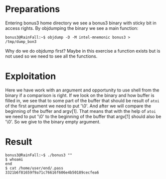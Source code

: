 # Preparations

Entering bonus3 home directory we see a bonus3 binary with sticky bit in access rights.
By objdumping the binary we see a main function:

	bonus3@RainFall:~$ objdump -D -M intel-mnemonic bonus3 > /tmp/dump_bon3

Why do we do objdump first? Maybe in this exercise a function exists but is not used so we need to see all the functions.

# Exploitation

Here we have work with an argument and opportunity to use shell from the binary if a comparison is right. If we look on the binary and how buffer is filled in, we see that to some part of the buffer that should be result of `atoi` of the first argument we need to put '\0'. And after we will compare the beginning of the buffer and argv[1]. That means that with the help of `atoi` we need to put '\0' to the beginning of the buffer that argv[1] should also be '\0'. So we give to the binary empty argument.

# Result

    bonus3@RainFall:~$ ./bonus3 ""
    $ whoami
    end
    $ cat /home/user/end/.pass
    3321b6f81659f9a71c76616f606e4b50189cecfea6